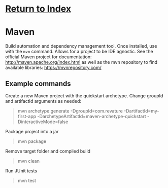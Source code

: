 # [Return to Index](https://pizzastack.github.io)
# Maven 
Build automation and dependency management tool. Once installed, use with the `mvn` command. Allows for a project to be IDE agnostic. See the official Maven project for documentation: http://maven.apache.org/index.html as well as the mvn repository to find available libraries: https://mvnrepository.com/

## Example commands
Create a new Maven project with the quickstart archetype. Change groupId and artifactId arguments as needed:
>mvn archetype:generate -DgroupId=com.revature -DartifactId=my-first-app -DarchetypeArtifactId=maven-archetype-quickstart -DinteractiveMode=false

Package project into a jar
>mvn package

Remove target folder and compiled build
>mvn clean

Run JUnit tests
>mvn test